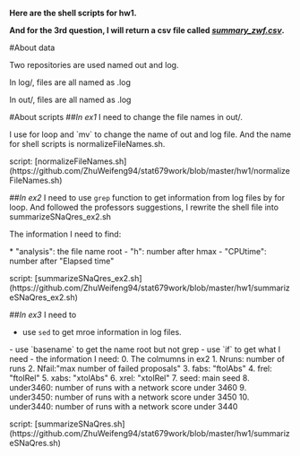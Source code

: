 **Here are the shell scripts for hw1.**

**And for the 3rd question, I will return a csv file called [*summary_zwf.csv*](https://github.com/ZhuWeifeng94/stat679work/blob/master/hw1/summary_zwf.csv).**

#About data
<p>Two repositories are used named out and log.
<p>In log/, files are all named as <name>.log
<p>In out/, files are all named as <name>.log


#About scripts
##*In ex1*
I need to change the file names in out/.
<p><p>
I use for loop and `mv` to change the name of out and log file.
And the name for shell scripts is normalizeFileNames.sh.
<p>
script: [normalizeFileNames.sh](https://github.com/ZhuWeifeng94/stat679work/blob/master/hw1/normalizeFileNames.sh)

##*In ex2*
I need to use `grep` function to get information from log files by for loop.
And followed the professors suggestions, I rewrite the shell file into summarizeSNaQres_ex2.sh
<p>
The information I need to find:
<p>
* "analysis": the file name root
- "h": number after hmax
- "CPUtime": number after "Elapsed time"
<p><p>
script: [summarizeSNaQres_ex2.sh](https://github.com/ZhuWeifeng94/stat679work/blob/master/hw1/summarizeSNaQres_ex2.sh)

##*In ex3*
I need to 
* use `sed` to get mroe information in log files. 
<p>
- use `basename` to get the name root but not grep
- use `if` to get what I need
- the information I need:
  0. The colmumns in ex2
  1. Nruns: number of runs
  2. Nfail:"max number of failed proposals"
  3. fabs: "ftolAbs"
  4. frel: "ftolRel"
  5. xabs: "xtolAbs"
  6. xrel: "xtolRel"
  7. seed: main seed
  8. under3460:  number of runs with a network score under 3460
  9. under3450: number of runs with a network score under 3450
  10. under3440: number of runs with a network score under 3440
<p><p>
script: [summarizeSNaQres.sh](https://github.com/ZhuWeifeng94/stat679work/blob/master/hw1/summarizeSNaQres.sh)
